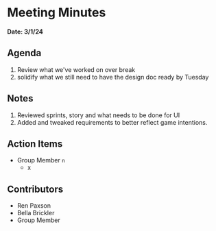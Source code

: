 # Meeting Minutes
**Date: 3/1/24**

## Agenda
1. Review what we've worked on over break
2. solidify what we still need to have the design doc ready by Tuesday

## Notes
1. Reviewed sprints, story and what needs to be done for UI
2. Added and tweaked requirements to better reflect game intentions.

## Action Items
* Group Member `n`
    * x

## Contributors
* Ren Paxson
* Bella Brickler
* Group Member
